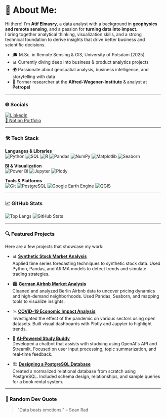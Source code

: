 # 👋 About Me:

Hi there! I'm **Atif Elmasry**, a data analyst with a background in **geophysics and remote sensing**, and a passion for **turning data into impact**.  
I bring together analytical thinking, visualization skills, and a strong technical foundation to derive insights that drive better business and scientific decisions.

- 🎓 M.Sc. in Remote Sensing & GIS, University of Potsdam (2025)
- 📊 Currently diving deep into business & product analytics projects
- 🌍 Passionate about geospatial analysis, business intelligence, and storytelling with data
- 💼 Former researcher at the **Alfred-Wegener-Institute** & analyst at **Petropel**

---

### 🌐 Socials

[![LinkedIn](https://img.shields.io/badge/LinkedIn-blue?logo=linkedin)](https://www.linkedin.com/in/tioatifelmasry/)  
[🔗 Notion Portfolio](https://www.notion.so/Hey-there-I-am-Atif-1f3c40f7655e80d5b4f1dec9c016cadb)

---

### 🛠️ Tech Stack

**Languages & Libraries**  
![Python](https://img.shields.io/badge/-Python-3776AB?logo=python&logoColor=white)
![SQL](https://img.shields.io/badge/-SQL-003B57?logo=postgresql&logoColor=white)
![R](https://img.shields.io/badge/-R-276DC3?logo=r&logoColor=white)
![Pandas](https://img.shields.io/badge/-Pandas-150458?logo=pandas&logoColor=white)
![NumPy](https://img.shields.io/badge/-NumPy-013243?logo=numpy)
![Matplotlib](https://img.shields.io/badge/-Matplotlib-11557C?logo=matplotlib)
![Seaborn](https://img.shields.io/badge/-Seaborn-2E4053)

**BI & Visualization**  
![Power BI](https://img.shields.io/badge/-PowerBI-F2C811?logo=powerbi&logoColor=black)
![Jupyter](https://img.shields.io/badge/-Jupyter-F37626?logo=jupyter&logoColor=white)
![Plotly](https://img.shields.io/badge/-Plotly-3F4F75?logo=plotly)

**Tools & Platforms**  
![Git](https://img.shields.io/badge/-Git-F05032?logo=git&logoColor=white)
![PostgreSQL](https://img.shields.io/badge/-PostgreSQL-336791?logo=postgresql&logoColor=white)
![Google Earth Engine](https://img.shields.io/badge/-Google%20Earth%20Engine-34A853?logo=googleearth)
![QGIS](https://img.shields.io/badge/-QGIS-589632?logo=qgis)

---

### 📈 GitHub Stats

![Top Langs](https://github-readme-stats.vercel.app/api/top-langs/?username=AtifElmasry&layout=compact&theme=react)
![GitHub Stats](https://github-readme-stats.vercel.app/api?username=AtifElmasry&show_icons=true&theme=react)

---

### 🔍 Featured Projects

Here are a few projects that showcase my work:

- 📊 **[Synthetic Stock Market Analysis](https://github.com/AtifElmasry/Time-Series-Forecasting-and-Analysis-of-US-Financial-Markets)**  
  Applied time series forecasting techniques to synthetic stock data. Used Python, Pandas, and ARIMA models to detect trends and simulate trading strategies.

- 🏙️ **[German Airbnb Market Analysis](https://github.com/AtifElmasry/berlin_airbnb_market_analysis)**  
  Cleaned and analyzed Berlin Airbnb data to uncover pricing dynamics and high-demand neighborhoods. Used Pandas, Seaborn, and mapping tools to visualize insights.

- 📉 **[COVID-19 Economic Impact Analysis](https://github.com/AtifElmasry/COVID19-Business-Impact-Analysis)**  
  Investigated the effect of the pandemic on various sectors using open datasets. Built visual dashboards with Plotly and Jupyter to highlight trends.

- 🧠 **[AI-Powered Study Buddy](https://github.com/AtifElmasry/study-buddy-ai)**  
  Developed a chatbot that assists with studying using OpenAI's API and Streamlit. Focused on user input processing, topic summarization, and real-time feedback.

- 🏗️ **[Designing a PostgreSQL Database](https://github.com/AtifElmasry/designing-a-database-from-scratch)**  
  Created a normalized relational database from scratch using PostgreSQL. Included schema design, relationships, and sample queries for a book rental system.



---

### 💬 Random Dev Quote

> "Data beats emotions." – Sean Rad  
